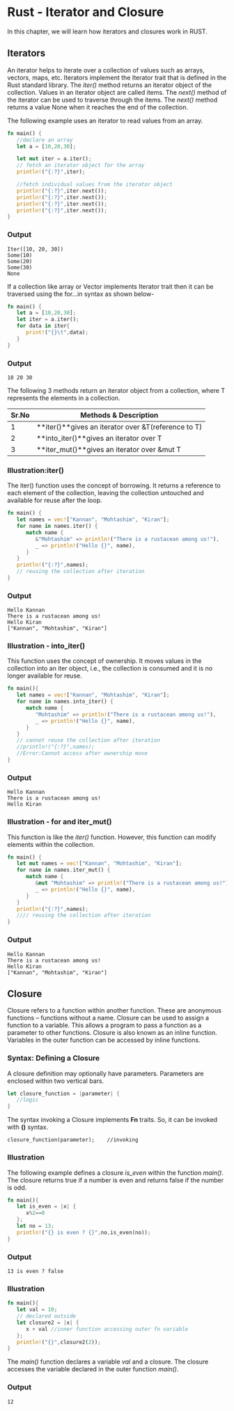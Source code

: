 # Rust - Iterator and Closure

In this chapter, we will learn how iterators and closures work in RUST.

## Iterators

An iterator helps to iterate over a collection of values such as arrays, vectors, maps, etc. Iterators implement the Iterator trait that is defined in the Rust standard library. The *iter()* method returns an iterator object of the collection. Values in an iterator object are called items. The *next()* method of the iterator can be used to traverse through the items. The *next()* method returns a value None when it reaches the end of the collection.

The following example uses an iterator to read values from an array.

```rust
fn main() {
   //declare an array
   let a = [10,20,30];

   let mut iter = a.iter(); 
   // fetch an iterator object for the array
   println!("{:?}",iter);

   //fetch individual values from the iterator object
   println!("{:?}",iter.next());
   println!("{:?}",iter.next());
   println!("{:?}",iter.next());
   println!("{:?}",iter.next());
}
```

### Output

```
Iter([10, 20, 30])
Some(10)
Some(20)
Some(30)
None
```

If a collection like array or Vector implements Iterator trait then it can be traversed using the for...in syntax as shown below-

```rust
fn main() {
   let a = [10,20,30];
   let iter = a.iter();
   for data in iter{
      print!("{}\t",data);
   }
}
```

### Output

```
10 20 30
```

The following 3 methods return an iterator object from a collection, where T represents the elements in a collection.

| Sr.No | Methods & Description                               |
| ----- | --------------------------------------------------- |
| 1     | **iter()**gives an iterator over &T(reference to T) |
| 2     | **into_iter()**gives an iterator over T             |
| 3     | **iter_mut()**gives an iterator over &mut T         |

### Illustration:iter()

The iter() function uses the concept of borrowing. It returns a reference to each element of the collection, leaving the collection untouched and available for reuse after the loop.

```rust
fn main() {
   let names = vec!["Kannan", "Mohtashim", "Kiran"];
   for name in names.iter() {
      match name {
         &"Mohtashim" => println!("There is a rustacean among us!"),
         _ => println!("Hello {}", name),
      }
   }
   println!("{:?}",names); 
   // reusing the collection after iteration
}
```

### Output

```
Hello Kannan
There is a rustacean among us!
Hello Kiran
["Kannan", "Mohtashim", "Kiran"]
```

### Illustration - into_iter()

This function uses the concept of ownership. It moves values in the collection into an iter object, i.e., the collection is consumed and it is no longer available for reuse.

```rust
fn main(){
   let names = vec!["Kannan", "Mohtashim", "Kiran"];
   for name in names.into_iter() {
      match name {
         "Mohtashim" => println!("There is a rustacean among us!"),
         _ => println!("Hello {}", name),
      }
   }
   // cannot reuse the collection after iteration
   //println!("{:?}",names); 
   //Error:Cannot access after ownership move
}
```

### Output

```
Hello Kannan
There is a rustacean among us!
Hello Kiran
```

### Illustration - for and iter_mut()

This function is like the *iter()* function. However, this function can modify elements within the collection.

```rust
fn main() {
   let mut names = vec!["Kannan", "Mohtashim", "Kiran"];
   for name in names.iter_mut() {
      match name {
         &mut "Mohtashim" => println!("There is a rustacean among us!"),
         _ => println!("Hello {}", name),
      }
   }
   println!("{:?}",names);
   //// reusing the collection after iteration
}
```

### Output

```
Hello Kannan
There is a rustacean among us!
Hello Kiran
["Kannan", "Mohtashim", "Kiran"]
```

## Closure

Closure refers to a function within another function. These are anonymous functions – functions without a name. Closure can be used to assign a function to a variable. This allows a program to pass a function as a parameter to other functions. Closure is also known as an inline function. Variables in the outer function can be accessed by inline functions.

### Syntax: Defining a Closure

A closure definition may optionally have parameters. Parameters are enclosed within two vertical bars.

```rust
let closure_function = |parameter| {
   //logic
}
```

The syntax invoking a Closure implements **Fn** traits. So, it can be invoked with **()** syntax.

```
closure_function(parameter);    //invoking
```

### Illustration

The following example defines a closure *is_even* within the function *main()*. The closure returns true if a number is even and returns false if the number is odd.

```rust
fn main(){
   let is_even = |x| {
      x%2==0
   };
   let no = 13;
   println!("{} is even ? {}",no,is_even(no));
}
```

### Output

```
13 is even ? false
```

### Illustration

```rust
fn main(){
   let val = 10; 
   // declared outside
   let closure2 = |x| {
      x + val //inner function accessing outer fn variable
   };
   println!("{}",closure2(2));
}
```

The *main()* function declares a variable *val* and a closure. The closure accesses the variable declared in the outer function *main()*.

### Output

```
12
```